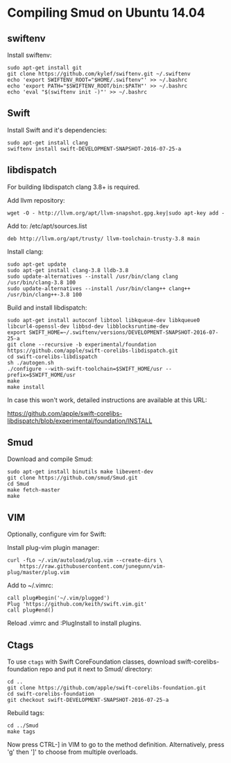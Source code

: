 # Compiling Smud on Ubuntu 14.04

## swiftenv

Install swiftenv:

```
sudo apt-get install git
git clone https://github.com/kylef/swiftenv.git ~/.swiftenv
echo 'export SWIFTENV_ROOT="$HOME/.swiftenv"' >> ~/.bashrc
echo 'export PATH="$SWIFTENV_ROOT/bin:$PATH"' >> ~/.bashrc
echo 'eval "$(swiftenv init -)"' >> ~/.bashrc
```

## Swift

Install Swift and it's dependencies:

```
sudo apt-get install clang
swiftenv install swift-DEVELOPMENT-SNAPSHOT-2016-07-25-a
```

## libdispatch

For building libdispatch clang 3.8+ is required.

Add llvm repository:

```
wget -O - http://llvm.org/apt/llvm-snapshot.gpg.key|sudo apt-key add -
```

Add to:
/etc/apt/sources.list

```
deb http://llvm.org/apt/trusty/ llvm-toolchain-trusty-3.8 main
```

Install clang:

```
sudo apt-get update
sudo apt-get install clang-3.8 lldb-3.8
sudo update-alternatives --install /usr/bin/clang clang /usr/bin/clang-3.8 100
sudo update-alternatives --install /usr/bin/clang++ clang++ /usr/bin/clang++-3.8 100
```

Build and install libdispatch:

```
sudo apt-get install autoconf libtool libkqueue-dev libkqueue0 libcurl4-openssl-dev libbsd-dev libblocksruntime-dev
export SWIFT_HOME=~/.swiftenv/versions/DEVELOPMENT-SNAPSHOT-2016-07-25-a
git clone --recursive -b experimental/foundation https://github.com/apple/swift-corelibs-libdispatch.git
cd swift-corelibs-libdispatch
sh ./autogen.sh
./configure --with-swift-toolchain=$SWIFT_HOME/usr --prefix=$SWIFT_HOME/usr
make
make install
```

In case this won't work, detailed instructions are available at this URL:

https://github.com/apple/swift-corelibs-libdispatch/blob/experimental/foundation/INSTALL

## Smud

Download and compile Smud:

```
sudo apt-get install binutils make libevent-dev
git clone https://github.com/smud/Smud.git
cd Smud
make fetch-master
make
```

## VIM

Optionally, configure vim for Swift:

Install plug-vim plugin manager:
```
curl -fLo ~/.vim/autoload/plug.vim --create-dirs \
    https://raw.githubusercontent.com/junegunn/vim-plug/master/plug.vim
```

Add to ~/.vimrc:
```
call plug#begin('~/.vim/plugged')
Plug 'https://github.com/keith/swift.vim.git'
call plug#end()
```

Reload .vimrc and :PlugInstall to install plugins.

## Ctags

To use `ctags` with Swift CoreFoundation classes, download swift-corelibs-foundation repo and put it next to Smud/ directory:
```
cd ..
git clone https://github.com/apple/swift-corelibs-foundation.git
cd swift-corelibs-foundation
git checkout swift-DEVELOPMENT-SNAPSHOT-2016-07-25-a
```

Rebuild tags:
```
cd ../Smud
make tags
```

Now press CTRL-] in VIM to go to the method definition.
Alternatively, press 'g' then ']' to choose from multiple overloads.


